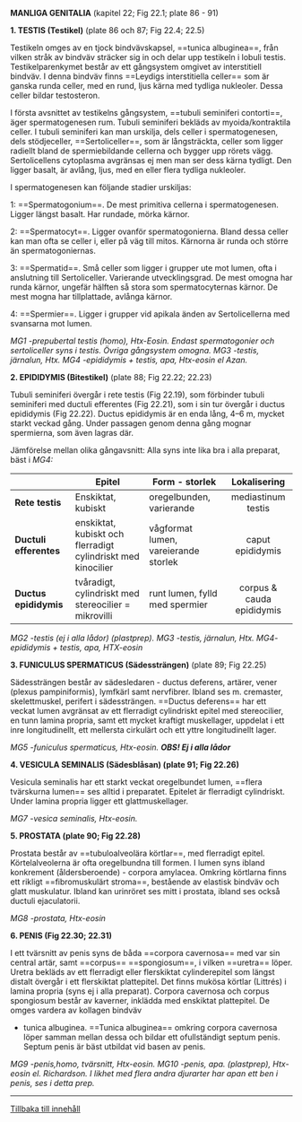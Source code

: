 
<span id="_Toc112582160" class="anchor"></span>**MANLIGA GENITALIA** (kapitel 22; Fig 22.1; plate 86 - 91)

**1. TESTIS (Testikel)** (plate 86 och 87; Fig 22.4; 22.5)

Testikeln omges av en tjock bindvävskapsel, ==tunica albuginea==, från vilken stråk av bindväv sträcker sig in och delar upp testikeln i lobuli testis. Testikelparenkymet består av ett gångsystem omgivet av interstitiell bindväv. I denna bindväv finns ==Leydigs interstitiella celler== som är ganska runda celler, med en rund, ljus kärna med tydliga nukleoler. Dessa celler bildar testosteron.

I första avsnittet av testikelns gångsystem, ==tubuli seminiferi contorti==, äger spermatogenesen rum. Tubuli seminiferi bekläds av myoida/kontraktila celler. I tubuli seminiferi kan man urskilja, dels celler i spermatogenesen, dels stödjeceller, ==Sertoliceller==, som är långsträckta, celler som ligger radiellt bland de spermiebildande cellerna och bygger upp rörets vägg. Sertolicellens cytoplasma avgränsas ej men man ser dess kärna tydligt. Den ligger basalt, är avlång, ljus, med en eller flera tydliga nukleoler.

I spermatogenesen kan följande stadier urskiljas:

1: ==Spermatogonium==. De mest primitiva cellerna i spermatogenesen. Ligger längst basalt. Har rundade, mörka kärnor.

2: ==Spermatocyt==. Ligger ovanför spermatogonierna. Bland dessa celler kan man ofta se celler i, eller på väg till mitos. Kärnorna är runda och större än spermatogoniernas.

3: ==Spermatid==. Små celler som ligger i grupper ute mot lumen, ofta i anslutning till Sertoliceller. Varierande utvecklingsgrad. De mest omogna har runda kärnor, ungefär hälften så stora som spermatocyternas kärnor. De mest mogna har tillplattade, avlånga kärnor.

4: ==Spermier==. Ligger i grupper vid apikala änden av Sertolicellerna med svansarna mot lumen.

*MG1 -prepubertal testis (homo), Htx-Eosin. Endast spermatogonier och sertoliceller syns i testis. Övriga gångsystem omogna. MG3 -testis, järnalun, Htx. MG4 -epididymis + testis, apa, Htx-eosin el Azan.*

**2. EPIDIDYMIS (Bitestikel)** (plate 88; Fig 22.22; 22.23)

Tubuli seminiferi övergår i rete testis (Fig 22.19), som förbinder tubuli seminiferi med ductuli efferentes (Fig 22.21), som i sin tur övergår i ductus epididymis (Fig 22.22). Ductus epididymis är en enda lång, 4–6 m, mycket starkt veckad gång. Under passagen genom denna gång mognar spermierna, som även lagras där.

Jämförelse mellan olika gångavsnitt: Alla syns inte lika bra i alla preparat, bäst i *MG4:*

|   | **Epitel** | **Form - storlek** | **Lokalisering** |
|----|----|----|:--:|
| **Rete testis** | Enskiktat, kubiskt | oregelbunden, varierande | mediastinum testis |
| **Ductuli efferentes** | enskiktat, kubiskt och flerradigt cylindriskt med kinocilier | vågformat lumen, vareierande storlek | caput epididymis |
| **Ductus epididymis** | tvåradigt, cylindriskt med stereocilier = mikrovilli | runt lumen, fylld med spermier | corpus & cauda epididymis |

*MG2 -testis (ej i alla lådor) (plastprep). MG3 -testis, järnalun, Htx. MG4- epididymis + testis, apa, HTX-eosin*

**3. FUNICULUS SPERMATICUS (Sädessträngen)** (plate 89; Fig 22.25)

Sädessträngen består av sädesledaren - ductus deferens, artärer, vener (plexus pampiniformis), lymfkärl samt nervfibrer. Ibland ses m. cremaster, skelettmuskel, perifert i sädessträngen. ==Ductus deferens== har ett veckat lumen avgränsat av ett flerradigt cylindriskt epitel med stereocilier, en tunn lamina propria, samt ett mycket kraftigt muskellager, uppdelat i ett inre longitudinellt, ett mellersta cirkulärt och ett yttre longitudinellt lager.

*MG5 -funiculus spermaticus, Htx-eosin. **OBS! Ej i alla lådor***

**4. VESICULA SEMINALIS (Sädesblåsan) (plate 91; Fig 22.26)**

Vesicula seminalis har ett starkt veckat oregelbundet lumen, ==flera tvärskurna lumen== ses alltid i preparatet. Epitelet är flerradigt cylindriskt. Under lamina propria ligger ett glattmuskellager.

*MG7 -vesica seminalis, Htx-eosin.*

**5. PROSTATA (plate 90; Fig 22.28)**

Prostata består av ==tubuloalveolära körtlar==, med flerradigt epitel. Körtelalveolerna är ofta oregelbundna till formen. I lumen syns ibland konkrement (åldersberoende) - corpora amylacea. Omkring körtlarna finns ett rikligt ==fibromuskulärt stroma==, bestående av elastisk bindväv och glatt muskulatur. Ibland kan urinröret ses mitt i prostata, ibland ses också ductuli ejaculatorii.

*MG8 -prostata, Htx-eosin*

**6. PENIS (Fig 22.30; 22.31)**

I ett tvärsnitt av penis syns de båda ==corpora cavernosa== med var sin central artär, samt ==corpus== ==spongiosum==, i vilken ==uretra== löper. Uretra bekläds av ett flerradigt eller flerskiktat cylinderepitel som längst distalt övergår i ett flerskiktat plattepitel. Det finns mukösa körtlar (Littrés) i lamina propria (syns ej i alla preparat). Corpora cavernosa och corpus spongiosum består av kaverner, inklädda med enskiktat plattepitel. De omges vardera av kollagen bindväv

- tunica albuginea. ==Tunica albuginea== omkring corpora cavernosa löper samman mellan dessa och bildar ett ofullständigt septum penis. Septum penis är bäst utbildat vid basen av penis.

*MG9 -penis,homo, tvärsnitt, Htx-eosin. MG10 -penis, apa. (plastprep), Htx-eosin el. Richardson. I likhet med flera andra djurarter har apan ett ben i penis, ses i detta prep.*

------------------------------------------------------------------------

[Tillbaka till innehåll](DEMOkompedium%20T1%20.html)
